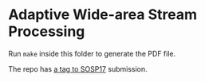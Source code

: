 # Adaptive Wide-area Stream Processing

Run `make` inside this folder to generate the PDF file.

The repo
has [a tag to SOSP17](https://github.com/nebgnahz/NSDI18-AwStream/tree/sosp17)
submission.
